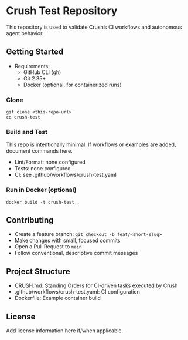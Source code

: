 # Crush Test Repository

This repository is used to validate Crush’s CI workflows and autonomous agent behavior.

## Getting Started

- Requirements:
  - GitHub CLI (gh)
  - Git 2.35+
  - Docker (optional, for containerized runs)

### Clone

```
git clone <this-repo-url>
cd crush-test
```

### Build and Test

This repo is intentionally minimal. If workflows or examples are added, document commands here.

- Lint/Format: none configured
- Tests: none configured
- CI: see .github/workflows/crush-test.yaml

### Run in Docker (optional)

```
docker build -t crush-test .
```

## Contributing

- Create a feature branch: `git checkout -b feat/<short-slug>`
- Make changes with small, focused commits
- Open a Pull Request to `main`
- Follow conventional, descriptive commit messages

## Project Structure

- CRUSH.md: Standing Orders for CI-driven tasks executed by Crush
- .github/workflows/crush-test.yaml: CI configuration
- Dockerfile: Example container build

## License

Add license information here if/when applicable.